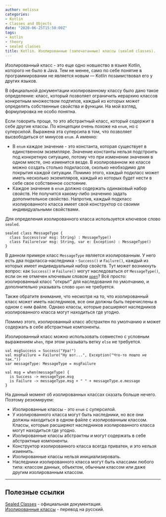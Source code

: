 ```yaml
---
author: melissa
categories:
- Kotlin
- Classes and Objects
date: "2020-06-25T15:50:00Z"
tags:
- kotlin
- theory
- sealed classes
title: Kotlin. Изолированные (запечатанные) классы (sealed classes).
---
```


Изолированный класс - это еще одно новшество в языке Kotlin, которого не было в Java. Тем не менее, само по себе понятие в программировании не является новым — Kotlin позаимствовал его у других языков.

В официальной документации изолированному классу было дано такое определение: класс, который позволяет ограничить иерархию классов конкретным множеством подтипов, каждый из которых может определять собственные свойства и функции. На мой взгляд, формулировка не особо понятна.

Если говорить проще, то это абстрактный класс, который содержит в себе другие классы. По концепции очень похоже на `enum`, но с суперсилой. Выражена эта суперсила в том, что позволяет высвободиться от минусов `enum`. А именно:
- В `enum` каждое значение - это константа, которая существует в единственном экземпляре. Значение константы нельзя подстроить под конкретную ситуацию, потому что при изменении значения в одном месте, оно изменится везде. В изолированном же классе можно создать столько подклассов, сколько необходимо для покрытия каждой ситуации. Помимо этого, каждый подкласс может иметь несколько экземпляров, каждый из которых будет нести в себе свое собственное состояние.
- Каждое значение в `enum` должно содержать одинаковый набор свойств. Не получится какому-либо значению задать дополнительное свойство. Напротив, каждый подкласс изолированного класса имеет свой конструктор со своими индивидуальными свойствами.

Для определения изолированного класса используется ключевое слово `sealed`.

```
sealed class MessageType {
  class Success(var msg: String) : MessageType()
  class Failure(var msg: String, var e: Exception) : MessageType()
}
```

В данном примере класс `MessageType` является изолированным. У него есть два подкласса-наследника - `Success()` и `Failure()`, каждый из которых имеет индивидуальный набор свойств. Тут может возникнуть вопрос: как `Success()` и `Failure()` могут наследоваться от `MessageType()`, если он не отмечен ключевым словом [`open`](https://dev3java.github.io/posts/kotlin-open-keyword/)? Всё просто: изолированный класс "открыт" для наследования по умолчанию, и дополнительно указывать слово `open` не требуется.

Также обратите внимание, что несмотря на то, что изолированный класс может иметь наследников, все они должны быть перечислены в одном с ним файле. Однако классы, которые расширяют наследников изолированного класса могут находиться где угодно.

Помимо этого, изолированный класс абстрактен по умолчанию и может содержать в себе абстрактные компоненты.

Изолированный класс можно использовать совместно с условным выражением `when`, при этом указывать ветку `else` не требуется.

```
val msgSuccess = Success("Ура!")
val msgFailure = Failure("Ну вот...", Exсeption("Что-то пошло не так."))
var messageType: MessageType = msgFailure

val msg = when(messageType) {
  is Success -> messageType.msg
  is Failure -> messageType.msg + " " + messageType.e.message
}
```

На данный момент об изолированных классах сказать больше нечего. Поэтому резюмируем:
- Изолированные классы - это `enum` с суперсилой.
- У изолированного класса могут быть наследники, но все они должны находиться в одном файле с изолированным классом. Классы, которые расширяют наследников изолированного класса могут находиться где угодно.
- Изолированные классы абстрактны и могут содержать в себе абстрактные компоненты.
- Конструктор изолированного класса всегда приватен, и это нельзя изменить.
- Изолированные классы нельзя инициализировать.
- Наследники изолированного класса могут быть классами любого типа: классом данных, объектом, обычным классом или даже другим изолированным классом.

***

## Полезные ссылки

[Sealed Classes](https://kotlinlang.org/docs/reference/sealed-classes.html "kotlinlang.org") - официальная документация.  
[Изолированные классы](https://kotlinlang.ru/docs/reference/sealed-classes.html "kotlinlang.ru") - перевод на русский.
